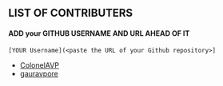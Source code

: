 ## LIST OF CONTRIBUTERS

#### ADD your GITHUB USERNAME AND URL AHEAD OF IT
```[YOUR Username](<paste the URL of your Github repository>]```

- [ColonelAVP](https://github.com/ColonelAVP)
- [gauravpore](https://github.com/gauravpore)
